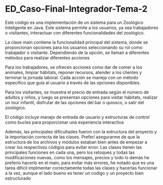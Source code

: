# ED_Caso-Final-Integrador-Tema-2

Este código es una implementación de un sistema para un Zoológico Inteligente en Java. Este sistema permite a los usuarios, ya sea trabajadores o visitantes, interactuar con diferentes funcionalidades del zoológico.

La clase main contiene la funcionalidad principal del sistema, donde se proporcionan opciones para los usuarios seleccionando su rol como trabajador o visitante. Dependiendo de la opción, se llaman a diferentes métodos para realizar diferentes acciones

Para los trabajadores, se ofrecen acciones como dar de comer a los animales, limpiar hábitats, reponer recursos, atender a los clientes y terminar la jornada laboral. Cada acción se maneja con un método específico que guía al usuario a través de las opciones disponibles.

Para los visitantes, se muestra el precio de entrada según el número de adultos y niños, y luego se presentan opciones para visitar hábitats, realizar un tour infantil, disfrutar de las opciones del bar o quiosco, o salir del zoológico.

El código incluye manejo de entrada de usuario y estructuras de control como bucles para proporcionar una experiencia interactiva

Además, las principales dificultades fueron con la estructura del proyecto y la importación correcta de las clases. Preferí asegurarme de que la estructura de los archivos y módulos estaban bien antes de empezar a crear los respectivos códigos para evitar error. Las clases tienen las principales funciones en cada una, pero los retoques y todas las modificaciones nuevas, como los mensajes, precios y todo lo demás he preferio hacerlo en el main, para evitar más errores, he notado que es una tarea dificil implmentar correctamente todas las clases y hacerlas funcionar a la vez, aunque el lado bueno es tener un codigo y un proyecto bien estructurado
